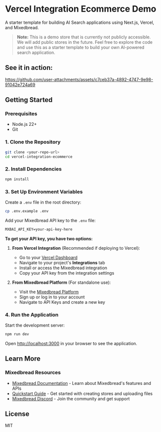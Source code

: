 # Vercel Integration Ecommerce Demo

A starter template for building AI Search applications using Next.js, Vercel, and Mixedbread.

> **Note:** This is a demo store that is currently not publicly accessible. We will add public stores in the future. Feel free to explore the code and use this as a starter template to build your own AI-powered search application.

## See it in action:

https://github.com/user-attachments/assets/c7ceb37a-4892-4747-9e98-91042e724a69

## Getting Started

### Prerequisites

- Node.js 22+
- Git

### 1. Clone the Repository

```bash
git clone <your-repo-url>
cd vercel-integration-ecommerce
```

### 2. Install Dependencies

```bash
npm install
```

### 3. Set Up Environment Variables

Create a `.env` file in the root directory:

```bash
cp .env.example .env
```

Add your Mixedbread API key to the `.env` file:

```txt
MXBAI_API_KEY=your-api-key-here
```

**To get your API key, you have two options:**

1. **From Vercel Integration** (Recommended if deploying to Vercel):
   - Go to your [Vercel Dashboard](https://vercel.com/dashboard)
   - Navigate to your project's **Integrations** tab
   - Install or access the Mixedbread integration
   - Copy your API key from the integration settings

2. **From Mixedbread Platform** (For standalone use):
   - Visit the [Mixedbread Platform](https://platform.mixedbread.com/platform?next=api-keys)
   - Sign up or log in to your account
   - Navigate to API Keys and create a new key

### 4. Run the Application

Start the development server:

```bash
npm run dev
```

Open [http://localhost:3000](http://localhost:3000) in your browser to see the application.

## Learn More

### Mixedbread Resources

- [Mixedbread Documentation](https://www.mixedbread.com/docs) - Learn about Mixedbread's features and APIs
- [Quickstart Guide](https://www.mixedbread.com/docs/quickstart) - Get started with creating stores and uploading files
- [Mixedbread Discord](https://discord.gg/fCpaq2dr) - Join the community and get support

## License

MIT
